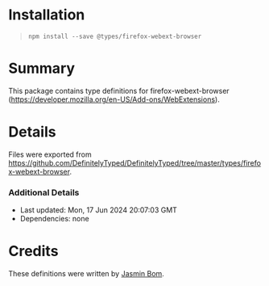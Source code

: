 # Installation
> `npm install --save @types/firefox-webext-browser`

# Summary
This package contains type definitions for firefox-webext-browser (https://developer.mozilla.org/en-US/Add-ons/WebExtensions).

# Details
Files were exported from https://github.com/DefinitelyTyped/DefinitelyTyped/tree/master/types/firefox-webext-browser.

### Additional Details
 * Last updated: Mon, 17 Jun 2024 20:07:03 GMT
 * Dependencies: none

# Credits
These definitions were written by [Jasmin Bom](https://github.com/jsmnbom).
